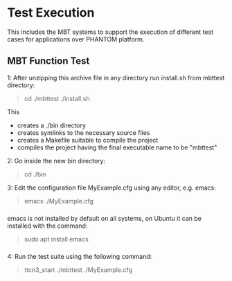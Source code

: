# Test Execution
This includes the MBT systems to support the execution of different test cases for applications over PHANTOM platform. 

## MBT Function Test

1:
After unzipping this archive file in any directory run install.sh from mbttest directory:
> cd ./mbttest
> ./install.sh

This
- creates a ./bin directory
- creates symlinks to the necessary source files
- creates a Makefile suitable to compile the project
- compiles the project having the final executable name to be "mbttest"

2:
Go inside the new bin directory:
> cd ./bin

3:
Edit the configuration file MyExample.cfg using any editor, e.g. emacs:
> emacs ./MyExample.cfg

###
emacs is not installed by default on all systems, on Ubuntu it can be installed with the command:
> sudo apt install emacs
###

4:
Run the test suite using the following command:
> ttcn3_start ./mbttest ./MyExample.cfg



